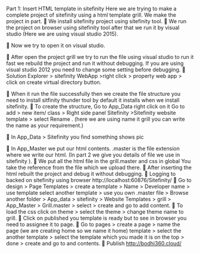 Part 1: Insert HTML template in sitefinity
Here we are trying to make a complete project of sitefinity using a html template grill. We make the project in part.
	We install sitefinity project using sitefinity tool.
	We run the project on browser using sitefinity tool after that we run it by visual studio (Here we are using visual studio 2015).
 

	Now we try to open it on visual studio.
 
	After open the project grill we try to run the file using visual studio to run it fast we rebuild the project and run it without debugging. If you are using visual studio 2012 you need to change some setting before debugging.
	Solution Explorer > sitefinity WebApp >right click > property web app > click on create virtual directory button.
 
	When it run the file successfully then we create the file structure you need to install sitfinity thunder tool by default it installs when we install sitefinity.
	To create the structure, Go to App_Data right click on it Go to add > new item/ class > Right side panel Sitefinity >Sitefinity website template > select 
Rename . (here we are using name it grill you can write the name as your requirement.)
 
	In App_Data > Sitefinity you find something shows pic
 
	In App_Master we put our html contents. 
.master is the file extension where we write our html.
(In part 2 we give you details of file we use in sitefinity ).
	We put all the html file in the grill.master and css in global
You take the reference from the file which we upload there.
	After inserting the html rebuilt the project and debug it without debugging.
	Logging to backed on sitefinity using browser http://localhost:60876/Sitefinity/
	Go to design > Page Templates > create a template > Name  > Developer name > use template  select another template > use you own .master file >
Browse another folder > App_data > sitefinity > Website Templates > grill  > App_Master > Grill.master > select > create and go to add content.
	To load the css click on theme > select the theme > change theme name to grill.
	Click on published you template is ready but to see in browser you need to assignee it to page.
	Go to pages > create a page > name the page (we are creating home so we name it home)  template > select the another template > select the template which you made it is on the top > done  > create and go to and contents.
	Publish 
http://bodhi360.cloud/

  

